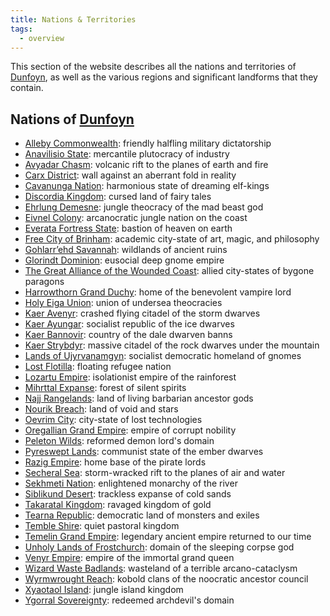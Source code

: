 ```yaml
---
title: Nations & Territories
tags:
  - overview
---
```

This section of the website describes all the nations and territories of [Dunfoyn](../planet/ordon/dunfoyn.md), as well as the various regions and significant landforms that they contain.
## Nations of [Dunfoyn](../planet/ordon/dunfoyn.md)

- [Alleby Commonwealth](alleby/index.md): friendly halfling military dictatorship
- [Anavilisio State](anavilisio/index.md): mercantile plutocracy of industry
- [Avyadar Chasm](avyadar/index.md): volcanic rift to the planes of earth and fire
- [Carx District](carx/index.md): wall against an aberrant fold in reality
- [Cavanunga Nation](cavanunga/index.md): harmonious state of dreaming elf-kings
- [Discordia Kingdom](discordia/index.md): cursed land of fairy tales
- [Ehrlung Demesne](ehrlung/index.md): jungle theocracy of the mad beast god
- [Eivnel Colony](eivnel/index.md): arcanocratic jungle nation on the coast
- [Everata Fortress State](everata/index.md): bastion of heaven on earth
- [Free City of Brinham](brinham/index.md): academic city-state of art, magic, and philosophy
- [Gohlarr’ehd Savannah](gohlarrehd/index.md): wildlands of ancient ruins
- [Glorindt Dominion](glorindt/index.md): eusocial deep gnome empire
- [The Great Alliance of the Wounded Coast](wounded-coast/index.md): allied city-states of bygone paragons
- [Harrowthorn Grand Duchy](harrowthorn/index.md): home of the benevolent vampire lord
- [Holy Eiga Union](eiga/index.md): union of undersea theocracies
- [Kaer Avenyr](avenyr/index.md): crashed flying citadel of the storm dwarves
- [Kaer Ayungar](ayungar/index.md): socialist republic of the ice dwarves
- [Kaer Bannovir](bannovir/index.md): country of the dale dwarven banns
- [Kaer Strybdyr](strybdyr/index.md): massive citadel of the rock dwarves under the mountain
- [Lands of Ujyrvanamgyn](ujyrvanamgyn/index.md): socialist democratic homeland of gnomes
- [Lost Flotilla](lost-flotilla/index.md): floating refugee nation
- [Lozartu Empire](lozartu/index.md): isolationist empire of the rainforest
- [Mihrttal Expanse](mihrttal/index.md): forest of silent spirits
- [Najj Rangelands](najj/index.md): land of living barbarian ancestor gods
- [Nourik Breach](nourik/index.md): land of void and stars
- [Oevrim City](oevrim/index.md): city-state of lost technologies
- [Oregallian Grand Empire](oregallia/index.md): empire of corrupt nobility
- [Peleton Wilds](peleton/index.md): reformed demon lord's domain
- [Pyreswept Lands](pyreswept/index.md): communist state of the ember dwarves
- [Razig Empire](razig/index.md): home base of the pirate lords
- [Secheral Sea](secheral/index.md): storm-wracked rift to the planes of air and water
- [Sekhmeti Nation](sehkmeti/index.md): enlightened monarchy of the river
- [Siblikund Desert](siblikund/index.md): trackless expanse of cold sands
- [Takaratal Kingdom](takaratal/index.md): ravaged kingdom of gold
- [Tearna Republic](tearna/index.md): democratic land of monsters and exiles
- [Temble Shire](temble/index.md): quiet pastoral kingdom
- [Temelin Grand Empire](temelin/index.md): legendary ancient empire returned to our time
- [Unholy Lands of Frostchurch](frostchurch/index.md): domain of the sleeping corpse god
- [Venyr Empire](venyr/index.md): empire of the immortal grand queen
- [Wizard Waste Badlands](wizard-waste/index.md): wasteland of a terrible arcano-cataclysm
- [Wyrmwrought Reach](wyrmwrought/index.md): kobold clans of the noocratic ancestor council
- [Xyaotaol Island](xyaotaol/index.md): jungle island kingdom
- [Ygorral Sovereignty](ygorral/index.md): redeemed archdevil's domain
